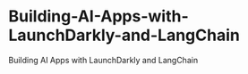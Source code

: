 # Building-AI-Apps-with-LaunchDarkly-and-LangChain
Building AI Apps with LaunchDarkly and LangChain
